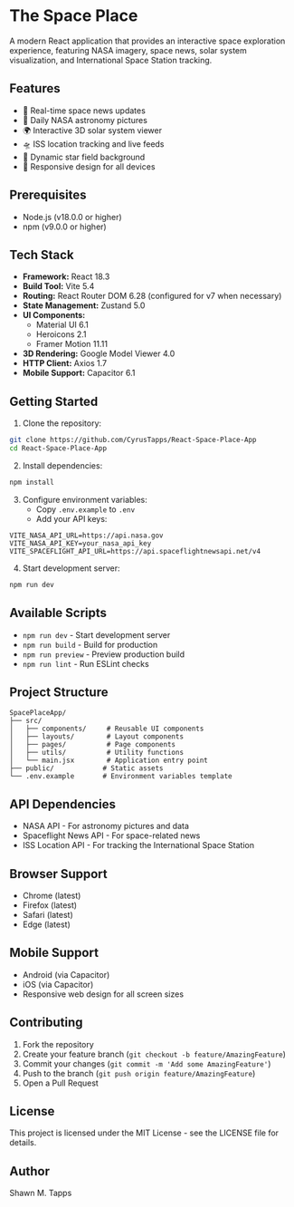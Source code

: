 # The Space Place

A modern React application that provides an interactive space exploration experience, featuring NASA imagery, space news, solar system visualization, and International Space Station tracking.

## Features

- 🚀 Real-time space news updates
- 🌠 Daily NASA astronomy pictures
- 🌍 Interactive 3D solar system viewer
- 🛸 ISS location tracking and live feeds
- 🌌 Dynamic star field background
- 📱 Responsive design for all devices

## Prerequisites

- Node.js (v18.0.0 or higher)
- npm (v9.0.0 or higher)

## Tech Stack

- **Framework:** React 18.3
- **Build Tool:** Vite 5.4
- **Routing:** React Router DOM 6.28 (configured for v7 when necessary)
- **State Management:** Zustand 5.0
- **UI Components:**
  - Material UI 6.1
  - Heroicons 2.1
  - Framer Motion 11.11
- **3D Rendering:** Google Model Viewer 4.0
- **HTTP Client:** Axios 1.7
- **Mobile Support:** Capacitor 6.1

## Getting Started

1. Clone the repository:

```bash
git clone https://github.com/CyrusTapps/React-Space-Place-App
cd React-Space-Place-App
```

2. Install dependencies:

```bash
npm install
```

3. Configure environment variables:
   - Copy `.env.example` to `.env`
   - Add your API keys:

```env
VITE_NASA_API_URL=https://api.nasa.gov
VITE_NASA_API_KEY=your_nasa_api_key
VITE_SPACEFLIGHT_API_URL=https://api.spaceflightnewsapi.net/v4
```

4. Start development server:

```bash
npm run dev
```

## Available Scripts

- `npm run dev` - Start development server
- `npm run build` - Build for production
- `npm run preview` - Preview production build
- `npm run lint` - Run ESLint checks

## Project Structure

```
SpacePlaceApp/
├── src/
│   ├── components/     # Reusable UI components
│   ├── layouts/        # Layout components
│   ├── pages/          # Page components
│   ├── utils/          # Utility functions
│   └── main.jsx        # Application entry point
├── public/            # Static assets
└── .env.example       # Environment variables template
```

## API Dependencies

- NASA API - For astronomy pictures and data
- Spaceflight News API - For space-related news
- ISS Location API - For tracking the International Space Station

## Browser Support

- Chrome (latest)
- Firefox (latest)
- Safari (latest)
- Edge (latest)

## Mobile Support

- Android (via Capacitor)
- iOS (via Capacitor)
- Responsive web design for all screen sizes

## Contributing

1. Fork the repository
2. Create your feature branch (`git checkout -b feature/AmazingFeature`)
3. Commit your changes (`git commit -m 'Add some AmazingFeature'`)
4. Push to the branch (`git push origin feature/AmazingFeature`)
5. Open a Pull Request

## License

This project is licensed under the MIT License - see the LICENSE file for details.

## Author

Shawn M. Tapps
